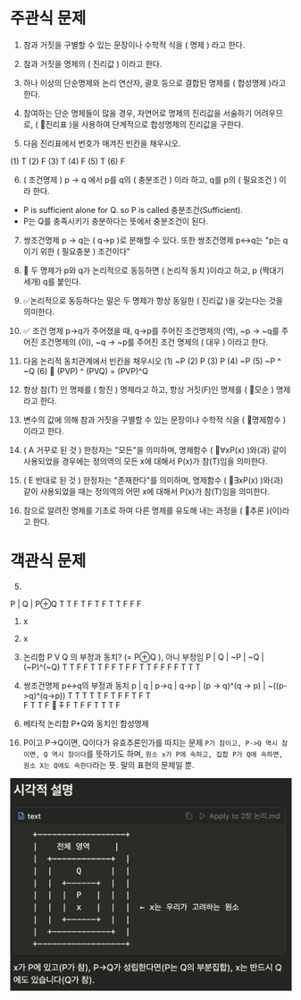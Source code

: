 # 주관식 문제

01. 참과 거짓을 구별할 수 있는 문장이나 수학적 식을 ( 명제 ) 라고 한다.

02. 참과 거짓을 명제의 ( 진리값 ) 이라고 한다.

03. 하나 이상의 단순명제와 논리 연산자, 괄호 등으로 결합된 명제를 ( 합성명제 )라고 한다.

04. 참여하는 단순 명제들이 많을 경우, 자연어로 명제의 진리값을 서술하기 어려우므로, ( 🚩진리표 )을 사용하여 단계적으로 합성명제의 진리값을 구한다.
<!-- 진리표

단계적으로 진리값을 구해나감. 이를 위해선 진리표가 좋다는거구나. 이렇게 푸는건 당연한 거였어.

 -->


05. 다음 진리표에서 번호가 매겨진 빈칸을 채우시오.

(1) T
(2) F
(3) T
(4) F
(5) T
(6) F

06. ( 조건명제 ) p -> q 에서 p를 q의 ( 충분조건 ) 이라 하고, q를 p의 ( 필요조건 ) 이라 한다.
* P is sufficient alone for Q. so P is called 충분조건(Sufficient). 
* P는 Q를 충족시키기 충분하다는 뜻에서 충분조건이 된다.

07. 쌍조건명제 p -> q는 ( q->p )로 분해할 수 있다. 또한 쌍조건명제 p<->q는 "p는 q이기 위한 ( 필요충분 ) 조건이다"
<!-- 

분해가능한 부분은 P -> Q = Q -> P 가 같다는 뜻.
이 둘은 (P^Q) ^ (Q^P) 
(P->Q)^(Q->P)

-->
08. 🚩 두 명제가 p와 q가 논리적으로 동등하면 ( 논리적 동치 )이라고 하고, p (짝대기 세개) q를 붙인다.

09. ✅논리적으로 동등하다는 말은 두 명제가 항상 동일한 ( 진리값 )을 갖는다는 것을 의미한다.

10. ✅ 조건 명제 p->q가 주어졌을 때, q->p를 주어진 조건명제의 (역), ~p -> ~q를 주어진 조건명제의 (이), ~q -> ~p를 주어진 조건 명제의 ( 대우 ) 이라고 한다.

11. 다음 논리적 동치관계에서 빈칸을 채우시오
(1) ~P
(2) P
(3) P
(4) ~P
(5) ~P ^ ~Q
(6) 🚩 (PVP) ^ (PVQ) = (PVP)^Q
<!-- 이 논리적 동치는 어떻게 구할 수 있는거지? 논리적 동치를 구하는 방법 자체를 잘 모르는구나. -->


12. 항상 참(T) 인 명제를 ( 항진 ) 명제라고 하고, 항상 거짓(F)인 명제를 ( 🚩모순 ) 명제라고 한다.
<!-- 모순 명제인가? -->

13. 변수의 값에 의해 참과 거짓을 구별할 수 있는 문장이나 수학적 식을 ( 🚩명제함수 ) 이라고 한다.

14. ( A 거꾸로 된 것 ) 한정자는 "모든"을 의미하며, 명제함수 ( 🚩∀xP(x) )와(과) 같이 사용되었을 경우에는 정의역의 모든 x에 대해서 P(x)가 참(T)임을 의미한다.

15. ( E 반대로 된 것 ) 한정자는 "존재한다"를 의미하며, 명제함수 ( 🚩∃xP(x) )와(과) 같이 사용되었을 때는 정의역의 어떤 x에 대해서 P(x)가 참(T)임을 의미한다.

16. 참으로 알려진 명제를 기초로 하여 다른 명제를 유도해 내는 과정을 ( 🚩추론 )(이)라고 한다.

<!-- 

진리표 : 합성 명제를 풀이할 때 너무 복잡한 식을 풀어나가기 어려울 때 진리표를 통해 가능하다.
논리적 동치 : 논리적으로 두 명제가 같은 값을 가질 때 논리적 동치로 불린다.
PV(P^Q)의 논리적 동치
모순
명제함수
한정자
추론

Need to understand above concepts. yes they matter.



-->


# 객관식 문제

5.
P | Q | P⊕Q
T   T   F
T   F   T
F   T   T
F   F   F 

1) x
2) x
3) 논리합 P V Q 의 부정과 동치? (= P⊕Q ), 아니 부정임
P | Q | ~P | ~Q | (~P)^(~Q) 
T   T    F    F       T
T   F    F    T       F
F   T    T    F       F
F   F    T    T       T

4) 쌍조건명제 p<->q의 부정과 동치
p | q | p->q | q->p | (p -> q)^(q -> p) | ~((p->q)^(q->p))
T   T     T     T             T                  F
T   F     F     T             F                  T    
F   T     T     F          🚩 ~~T~~ F            T
F   F     T     T             T                  F

6. 베타적 논리합 P+Q와 동치인 합성명제

<!-- 여기서부터 다시 시작 2025.02.25 -->

16. P이고 P->Q이면, Q이다가 유효추론인가를 따지는 문제
`P가 참이고, P->Q 역시 참이면, Q 역시 참이다`를 뜻하기도 하며,
`원소 x가 P에 속하고, 집합 P가 Q에 속하면, 원소 X는 Q에도 속한다`라는 뜻.
말의 표현의 문제일 뿐.

![alt text](<Screenshot 2025-03-07 at 4.56.21 PM.png>)

